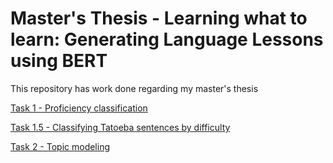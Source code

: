 # Master's Thesis - Learning what to learn: Generating Language Lessons using BERT
This repository has work done regarding my master's thesis

[Task 1 - Proficiency classification](./Task%201%20-%20Proficiency%20classification/)

[Task 1.5 - Classifying Tatoeba sentences by difficulty](./Task%201.5%20-%20Classify%20Tatoeba%20sentences%20by%20difficulty/)

[Task 2 - Topic modeling](./Task%202%20-%20Topic%20Modeling%20(VSC)/)

